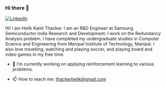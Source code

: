 ### Hi there 👋

[![LinkedIn](https://img.shields.io/badge/LinkedIn-0077B5?style=for-the-badge&logo=linkedin&logoColor=white)](https://www.linkedin.com/in/helik-thacker-600937101/)

Hi! I am Helik Kanti Thacker. I am an R&D Engineer at Samsung Semiconductor India Research and Development. I work on the Redundancy Analysis problem. I have completed my undergraduate studies in Computer Science and Engineering from Manipal Institute of Technology, Manipal. I also love travelling, watching and playing soccer, and playing board and video games in my free time.


- 🔭 I’m currently working on applying reinforcement learning to various problems.

- 📫 How to reach me: thackerhelik@gmail.com

<!--
**thackerhelik/thackerhelik** is a ✨ _special_ ✨ repository because its `README.md` (this file) appears on your GitHub profile.

Here are some ideas to get you started:

- 🔭 I’m currently working on ...
- 🌱 I’m currently learning ...
- 👯 I’m looking to collaborate on ...
- 🤔 I’m looking for help with ...
- 💬 Ask me about ...
- 📫 How to reach me: ...
- 😄 Pronouns: ...
- ⚡ Fun fact: ...
-->

